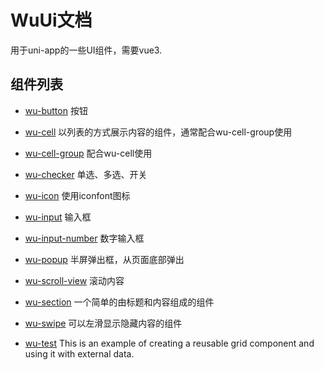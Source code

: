 # WuUi文档

用于uni-app的一些UI组件，需要vue3.

## 组件列表

- [wu-button](wu-button.md)
  按钮

- [wu-cell](wu-cell.md)
  以列表的方式展示内容的组件，通常配合wu-cell-group使用

- [wu-cell-group](wu-cell-group.md)
  配合wu-cell使用

- [wu-checker](wu-checker.md)
  单选、多选、开关

- [wu-icon](wu-icon.md)
  使用iconfont图标

- [wu-input](wu-input.md)
  输入框

- [wu-input-number](wu-input-number.md)
  数字输入框

- [wu-popup](wu-popup.md)
  半屏弹出框，从页面底部弹出

- [wu-scroll-view](wu-scroll-view.md)
  滚动内容

- [wu-section](wu-section.md)
  一个简单的由标题和内容组成的组件

- [wu-swipe](wu-swipe.md)
  可以左滑显示隐藏内容的组件

- [wu-test](wu-test.md)
  This is an example of creating a reusable grid component and using it with external data.


